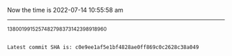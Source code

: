 Now the time is 2022-07-14 10:55:58 am

---

<small>1380019915257482798373142398918960</small>

```txt

Latest commit SHA is: c0e9ee1af5e1bf4828ae0ff869c0c2628c38a049
```
